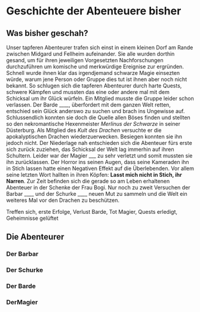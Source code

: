 # Geschichte der Abenteuere bisher

## Was bisher geschah?
Unser tapferen Abenteurer trafen sich einst in einem kleinen Dorf am Rande zwischen Midgard und Fellheim aufeinander. Sie alle wurden dorthin gesand, um für ihren jeweiligen Vorgesetzten Nachforschungen durchzuführen um komische und merkwürdige Ereignise zur ergründen. Schnell wurde ihnen klar das irgendjemand schwarze Magie einsezten würde, warum jene Person oder Gruppe dies tut ist ihnen aber noch nicht bekannt. So schlugen sich die tapferen Abenteurer durch harte Quests, schwere Kämpfen und mussten das eine oder andere mal mit dem Schicksal um ihr Glück würfeln. Ein Mitglied musste die Gruppe leider schon verlassen. Der Barde ____, überfordert mit dem ganzen Welt retten, entschied sein Glück anderswo zu suchen und brach ins Ungewisse auf.
Schlussendlich konnten sie doch die Quelle allen Böses finden und stellten so den nekromantische Hexenmeister *Merlinus der Schwarze* in seiner Düsterburg. Als Mitglied des *Kult des Drachen* versuchte er die apokalyptischen Drachen wiederzuerwecken.
Besiegen konnten sie ihn jedoch nicht. Der Niederlage nah entschieden sich die Abenteuer fürs erste sich zurück zuziehen, das Schicksal der Welt lag immerhin auf ihren Schultern. Leider war der Magier ___ zu sehr verletzt und somit mussten sie ihn zurücklassen. Der Horror ins seinen Augen, dass seine Kameraden ihn in Stich lassen hatte einen Negativen Effekt auf die Überlebenden. Vor allem seine letzten Wort hallten in ihren Köpfen: **Lasst mich nicht in Stich, ihr Narren**. Zur Zeit befinden sich die gerade so am Leben erhaltenen Abenteuer in der Schenke der Frau Bogi. Nur noch zu zweit Versuchen der Barbar ____ und der Schurke ____ neuen Mut zu sammeln und die Welt ein weiteres Mal vor den Drachen zu beschützen.

Treffen sich, erste Erfolge, Verlust Barde, Tot Magier, Quests erledigt, Geheimnisse gelüftet

## Die Abenteurer

### Der Barbar

### Der Schurke

### Der Barde

### DerMagier
